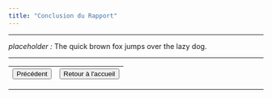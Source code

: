 ```yaml
---
title: "Conclusion du Rapport"
---
```

***
*placeholder :* The quick brown fox jumps over the lazy dog.
***

|<button onclick="window.location.href='https://vhascoet-pro.github.io/portfolio-bts.github.io/RDS1/rapport_p3';">Précédent</button>|<button onclick="window.location.href='https://vhascoet-pro.github.io/portfolio-bts.github.io';">Retour à l'accueil</button>|
|---------:|:------------------|
***
